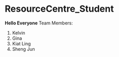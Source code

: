 # ResourceCentre_Student
**Hello Everyone**
Team Members:
1. Kelvin
2. Gina
3. Kiat Ling
4. Sheng Jun

